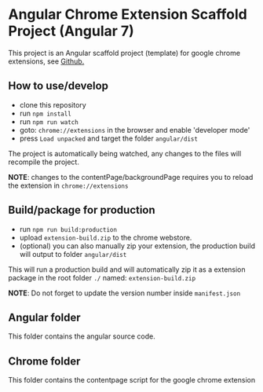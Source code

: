 # Angular Chrome Extension Scaffold Project (Angular 7)

This project is an Angular scaffold project (template) for google chrome extensions, see [Github.](https://github.com/larscom/angular-chrome-extension)

## How to use/develop
- clone this repository
- run `npm install`
- run `npm run watch`
- goto: `chrome://extensions` in the browser and enable 'developer mode'
- press `Load unpacked` and target the folder `angular/dist`

The project is automatically being watched, any changes to the files will recompile the project.

**NOTE**: changes to the contentPage/backgroundPage requires you to reload the extension in `chrome://extensions`


## Build/package for production

- run `npm run build:production`
- upload `extension-build.zip` to the chrome webstore.
- (optional) you can also manually zip your extension, the production build will output to folder `angular/dist`

This will run a production build and will automatically zip it as a extension package in the root folder `./` named: `extension-build.zip`

**NOTE**: Do not forget to update the version number inside `manifest.json`

## Angular folder
This folder contains the angular source code.

## Chrome folder
This folder contains the contentpage script for the google chrome extension
